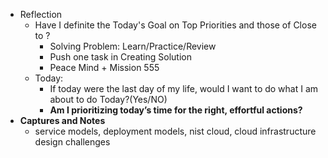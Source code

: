 - Reflection
	- Have I definite the Today's Goal on Top Priorities and those of Close to ?
		- Solving Problem: Learn/Practice/Review
		- Push one task in Creating Solution
		- Peace Mind + Mission 555
	- Today:
		- If today were the last day of my life, would I want to do what I am about to do Today?(Yes/NO)
		- **Am I prioritizing today’s time for the right, effortful actions?**
- **Captures and Notes**
	- service models, deployment models, nist cloud, cloud infrastructure design challenges